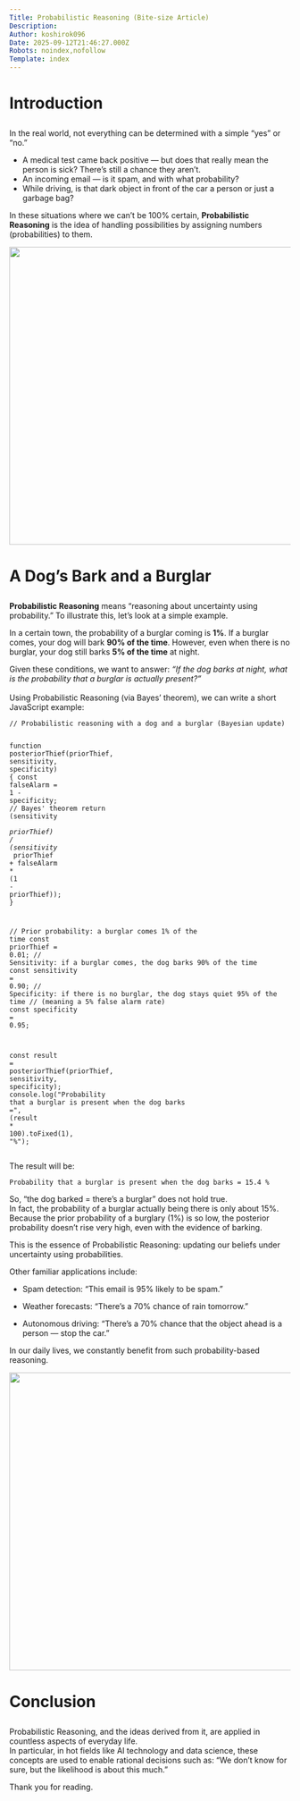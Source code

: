 ```yaml
---
Title: Probabilistic Reasoning (Bite-size Article)
Description: 
Author: koshirok096
Date: 2025-09-12T21:46:27.000Z
Robots: noindex,nofollow
Template: index
---
```

<h1>
  
  
  Introduction
</h1>

<p>In the real world, not everything can be determined with a simple “yes” or “no.”  </p>

<ul>
<li>A medical test came back positive — but does that really mean the person is sick? There’s still a chance they aren’t.
</li>
<li>An incoming email — is it spam, and with what probability?
</li>
<li>While driving, is that dark object in front of the car a person or just a garbage bag?
</li>
</ul>

<p>In these situations where we can’t be 100% certain, <strong>Probabilistic Reasoning</strong> is the idea of handling possibilities by assigning numbers (probabilities) to them.  </p>




<p><a href="https://media2.dev.to/dynamic/image/width=800%2Cheight=%2Cfit=scale-down%2Cgravity=auto%2Cformat=auto/https%3A%2F%2Fdev-to-uploads.s3.amazonaws.com%2Fuploads%2Farticles%2F9rwj9bly8nxmk9jmkaij.png" class="article-body-image-wrapper"><img src="https://media2.dev.to/dynamic/image/width=800%2Cheight=%2Cfit=scale-down%2Cgravity=auto%2Cformat=auto/https%3A%2F%2Fdev-to-uploads.s3.amazonaws.com%2Fuploads%2Farticles%2F9rwj9bly8nxmk9jmkaij.png" alt=" " width="800" height="533"></a></p>

<h1>
  
  
  A Dog’s Bark and a Burglar
</h1>

<p><strong>Probabilistic Reasoning</strong> means “reasoning about uncertainty using probability.” To illustrate this, let’s look at a simple example.  </p>

<p>In a certain town, the probability of a burglar coming is <strong>1%</strong>. If a burglar comes, your dog will bark <strong>90% of the time</strong>. However, even when there is no burglar, your dog still barks <strong>5% of the time</strong> at night.  </p>

<p>Given these conditions, we want to answer: <em>“If the dog barks at night, what is the probability that a burglar is actually present?”</em><br><br>
Using Probabilistic Reasoning (via Bayes’ theorem), we can write a short JavaScript example:<br>
</p>

<div class="highlight js-code-highlight">
<pre class="highlight javascript"><code><span class="c1">// Probabilistic reasoning with a dog and a burglar (Bayesian update)</span>

<span class="kd">function</span> <span class="nf">posteriorThief</span><span class="p">(</span><span class="nx">priorThief</span><span class="p">,</span> <span class="nx">sensitivity</span><span class="p">,</span> <span class="nx">specificity</span><span class="p">)</span> <span class="p">{</span>
  <span class="kd">const</span> <span class="nx">falseAlarm</span> <span class="o">=</span> <span class="mi">1</span> <span class="o">-</span> <span class="nx">specificity</span><span class="p">;</span>
  <span class="c1">// Bayes' theorem</span>
  <span class="k">return </span><span class="p">(</span><span class="nx">sensitivity</span> <span class="o">*</span> <span class="nx">priorThief</span><span class="p">)</span> <span class="o">/</span>
         <span class="p">(</span><span class="nx">sensitivity</span> <span class="o">*</span> <span class="nx">priorThief</span> <span class="o">+</span> <span class="nx">falseAlarm</span> <span class="o">*</span> <span class="p">(</span><span class="mi">1</span> <span class="o">-</span> <span class="nx">priorThief</span><span class="p">));</span>
<span class="p">}</span>

<span class="c1">// Prior probability: a burglar comes 1% of the time</span>
<span class="kd">const</span> <span class="nx">priorThief</span> <span class="o">=</span> <span class="mf">0.01</span><span class="p">;</span>
<span class="c1">// Sensitivity: if a burglar comes, the dog barks 90% of the time</span>
<span class="kd">const</span> <span class="nx">sensitivity</span> <span class="o">=</span> <span class="mf">0.90</span><span class="p">;</span>
<span class="c1">// Specificity: if there is no burglar, the dog stays quiet 95% of the time</span>
<span class="c1">// (meaning a 5% false alarm rate)</span>
<span class="kd">const</span> <span class="nx">specificity</span> <span class="o">=</span> <span class="mf">0.95</span><span class="p">;</span>

<span class="kd">const</span> <span class="nx">result</span> <span class="o">=</span> <span class="nf">posteriorThief</span><span class="p">(</span><span class="nx">priorThief</span><span class="p">,</span> <span class="nx">sensitivity</span><span class="p">,</span> <span class="nx">specificity</span><span class="p">);</span>
<span class="nx">console</span><span class="p">.</span><span class="nf">log</span><span class="p">(</span><span class="dl">"</span><span class="s2">Probability that a burglar is present when the dog barks =</span><span class="dl">"</span><span class="p">,</span>
            <span class="p">(</span><span class="nx">result</span> <span class="o">*</span> <span class="mi">100</span><span class="p">).</span><span class="nf">toFixed</span><span class="p">(</span><span class="mi">1</span><span class="p">),</span> <span class="dl">"</span><span class="s2">%</span><span class="dl">"</span><span class="p">);</span>
</code></pre>

</div>



<p>The result will be:<br>
</p>

<div class="highlight js-code-highlight">
<pre class="highlight javascript"><code><span class="nx">Probability</span> <span class="nx">that</span> <span class="nx">a</span> <span class="nx">burglar</span> <span class="nx">is</span> <span class="nx">present</span> <span class="nx">when</span> <span class="nx">the</span> <span class="nx">dog</span> <span class="nx">barks</span> <span class="o">=</span> <span class="mf">15.4</span> <span class="o">%</span>
</code></pre>

</div>






<p>So, “the dog barked = there’s a burglar” does not hold true.<br>
In fact, the probability of a burglar actually being there is only about 15%. Because the prior probability of a burglary (1%) is so low, the posterior probability doesn’t rise very high, even with the evidence of barking.</p>

<p>This is the essence of Probabilistic Reasoning: updating our beliefs under uncertainty using probabilities.</p>




<p>Other familiar applications include:</p>

<ul>
<li><p>Spam detection: “This email is 95% likely to be spam.”</p></li>
<li><p>Weather forecasts: “There’s a 70% chance of rain tomorrow.”</p></li>
<li><p>Autonomous driving: “There’s a 70% chance that the object ahead is a person — stop the car.”</p></li>
</ul>

<p>In our daily lives, we constantly benefit from such probability-based reasoning.</p>




<p><a href="https://media2.dev.to/dynamic/image/width=800%2Cheight=%2Cfit=scale-down%2Cgravity=auto%2Cformat=auto/https%3A%2F%2Fdev-to-uploads.s3.amazonaws.com%2Fuploads%2Farticles%2Fx4k5dsod929ok87qno0s.png" class="article-body-image-wrapper"><img src="https://media2.dev.to/dynamic/image/width=800%2Cheight=%2Cfit=scale-down%2Cgravity=auto%2Cformat=auto/https%3A%2F%2Fdev-to-uploads.s3.amazonaws.com%2Fuploads%2Farticles%2Fx4k5dsod929ok87qno0s.png" alt=" " width="800" height="533"></a></p>

<h1>
  
  
  Conclusion
</h1>

<p>Probabilistic Reasoning, and the ideas derived from it, are applied in countless aspects of everyday life.<br>
In particular, in hot fields like AI technology and data science, these concepts are used to enable rational decisions such as: “We don’t know for sure, but the likelihood is about this much.”</p>

<p>Thank you for reading.</p>


